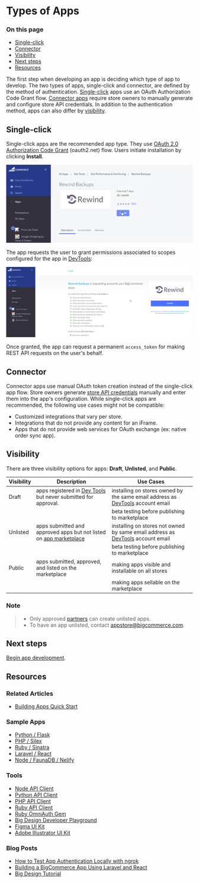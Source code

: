# Types of Apps

<div class="otp" id="no-index">

### On this page
- [Single-click](#single-click)
- [Connector](#connector)
- [Visibility](#visibility)
- [Next steps](#next-steps)
- [Resources](#resources)
</div>

The first step when developing an app is deciding which type of app to develop. The two types of apps, single-click and connector, are defined by the method of authentication. [Single-click](#single-click) apps use an OAuth Authorization Code Grant flow. [Connector apps](#connector) require store owners to manually generate and configure store API credentials. In addition to the authentication method, apps can also differ by [visibility](#visibility).

## Single-click
Single-click apps are the recommended app type. They use [OAuth 2.0 Authorization Code Grant](https://oauth.net/2/grant-types/authorization-code/) (oauth2.net) flow. Users initiate installation by clicking **Install**.

![Install App](https://raw.githubusercontent.com/bigcommerce/dev-docs/master/assets/images/apps-02-types-01.png "Install App")

The app requests the user to grant permissions associated to scopes configured for the app in [DevTools](https://devtools.bigcommerce.com/my/apps):

![App Permissions](https://raw.githubusercontent.com/bigcommerce/dev-docs/master/assets/images/apps-02-types-02.png "App Permissions")

Once granted, the app can request a permanent `access_token` for making REST API requests on the user's behalf.

## Connector
Connector apps use manual OAuth token creation instead of the single-click app flow. Store owners generate [store API credentials](https://developer.bigcommerce.com/api-docs/getting-started/authentication/rest-api-authentication#revoking-store-api-credentials) manually and enter them into the app's configuration. While single-click apps are recommended, the following use cases might not be compatible:

- Customized integrations that vary per store.
- Integrations that do not provide any content for an iFrame.
- Apps that do not provide web services for OAuth exchange (ex: native order sync app).

## Visibility
There are three visibility options for apps: **Draft**, **Unlisted**, and **Public**.

|  Visibility | Description | Use Cases |
| --- | --- | --- |
|  Draft | apps registered in [Dev Tools](https://devtools.bigcommerce.com/) but never submitted for approval. | installing on stores owned by the same email address as [DevTools](https://devtools.bigcommerce.com/auth/bigcommerce) account email |
|   |  | beta testing before publishing to marketplace |
|  Unlisted | apps submitted and approved apps but not listed on [app marketplace](https://www.bigcommerce.com/apps/) | installing on stores not owned by same email address as [DevTools](https://devtools.bigcommerce.com/auth/bigcommerce) account email |
|   |  | beta testing before publishing to marketplace |
|  Public | apps submitted, approved, and listed on the marketplace | making apps visible and installable on all stores |
|   |  | making apps sellable on the marketplace |

<div class="HubBlock--callout">
<div class="CalloutBlock--info">
<div class="HubBlock-content">

<!-- theme: info -->

### Note
> * Only approved [partners](https://www.bigcommerce.com/partners/) can create unlisted apps.
> * To have an app unlisted, contact <a href="mailto:appstore@bigcommerce.com">appstore@bigcommerce.com</a>.

</div>
</div>
</div>

## Next steps
[Begin app development](https://developer.bigcommerce.com/api-docs/apps/guide/development).

## Resources

### Related Articles
* [Building Apps Quick Start](https://developer.bigcommerce.com/api-docs/apps/quick-start)

### Sample Apps
* [Python / Flask](https://github.com/bigcommerce/hello-world-app-python-flask)
* [PHP / Silex](https://github.com/bigcommerce/hello-world-app-php-silex)
* [Ruby / Sinatra](https://github.com/bigcommerce/hello-world-app-ruby-sinatra)
* [Laravel / React](https://github.com/bigcommerce/laravel-react-sample-app)
* [Node / FaunaDB / Nelify](https://github.com/bigcommerce/channels-app/)

### Tools
* [Node API Client](https://github.com/getconversio/node-bigcommerce)
* [Python API Client](https://github.com/bigcommerce/bigcommerce-api-python)
* [PHP API Client](https://github.com/bigcommerce/bigcommerce-api-php)
* [Ruby API Client](https://github.com/bigcommerce/bigcommerce-api-ruby)
* [Ruby OmniAuth Gem](https://github.com/bigcommerce/omniauth-bigcommerce)
* [Big Design Developer Playground](https://developer.bigcommerce.com/big-design/)
* [Figma UI Kit](https://www.figma.com/file/jTVuUkiZ1j3rux8WHG4IKK/BigDesign-UI-Kit?node-id=0%3A1/duplicate)
* [Adobe Illustrator UI Kit](https://design.bigcommerce.com/bigdesign-ui-kit)

### Blog Posts
* [How to Test App Authentication Locally with ngrok](https://medium.com/bigcommerce-developer-blog/how-to-test-app-authentication-locally-with-ngrok-149150bfe4cf)
* [Building a BigCommerce App Using Laravel and React](https://medium.com/bigcommerce-developer-blog/building-a-bigcommerce-app-using-laravel-and-react-711ceceb5006)
* [Big Design Tutorial](https://medium.com/bigcommerce-developer-blog/bigdesign-build-native-looking-uis-with-the-bigcommerce-design-system-fb06a01a24f2)

